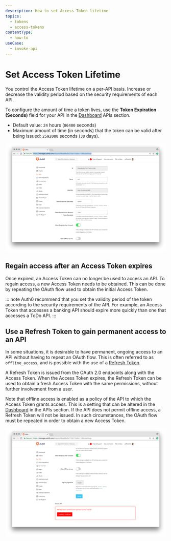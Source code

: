 ```yaml
---
description: How to set Access Token lifetime
topics:
  - tokens
  - access-tokens
contentType:
  - how-to
useCase:
  - invoke-api
---
```


# Set Access Token Lifetime

You control the Access Token lifetime on a per-API basis. Increase or decrease the validity period based on the security requirements of each API.

To configure the amount of time a token lives, use the **Token Expiration (Seconds)** field for your API in the [Dashboard](${manage_url}/#/apis) APIs section. 
* Default value: `24` hours (`86400` seconds)
* Maximum amount of time (in seconds) that the token can be valid after being issued: `2592000` seconds (`30` days).

![Token Expiration - API](/media/articles/tokens/tokens-expiration-api.png)

## Regain access after an Access Token expires
Once expired, an Access Token can no longer be used to access an API. To regain access, a new Access Token needs to be obtained. This can be done by repeating the OAuth flow used to obtain the initial Access Token.

::: note
Auth0 recommend that you set the validity period of the token according to the security requirements of the API. For example, an Access Token that accesses a banking API should expire more quickly than one that accesses a ToDo API.
:::

## Use a Refresh Token to gain permanent access to an API
In some situations, it is desirable to have permanent, ongoing access to an API without having to repeat an OAuth flow. This is often referred to as `offline_access`, and is possible with the use of a [Refresh Token](/tokens/refresh-token).

A Refresh Token is issued from the OAuth 2.0 endpoints along with the Access Token. When the Access Token expires, the Refresh Token can be used to obtain a fresh Access Token with the same permissions, without further involvement from a user. 

Note that offline access is enabled as a policy of the API to which the Access Token grants access. This is a setting that can be altered in the [Dashboard](${manage_url}/#/apis) in the APIs section. If the API does not permit offline access, a Refresh Token will not be issued. In such circumstances, the OAuth flow must be repeated in order to obtain a new Access Token.

![Offline Access - API](/media/articles/tokens/tokens-offlineaccess-api.png)
